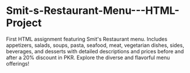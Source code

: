 # Smit-s-Restaurant-Menu---HTML-Project
First HTML assignment featuring Smit's Restaurant menu. Includes appetizers, salads, soups, pasta, seafood, meat, vegetarian dishes, sides, beverages, and desserts with detailed descriptions and prices before and after a 20% discount in PKR. Explore the diverse and flavorful menu offerings!
